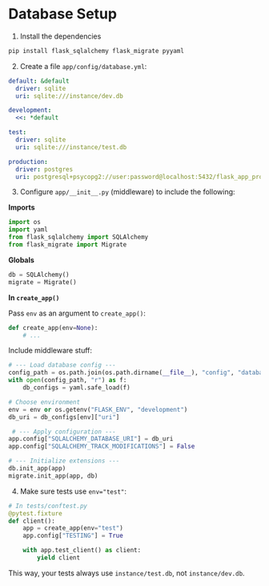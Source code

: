 # Database Setup

1. Install the dependencies

```bash
pip install flask_sqlalchemy flask_migrate pyyaml
```

2. Create a file `app/config/database.yml`:

```yaml
default: &default
  driver: sqlite
  uri: sqlite:///instance/dev.db

development:
  <<: *default

test:
  driver: sqlite
  uri: sqlite:///instance/test.db

production:
  driver: postgres
  uri: postgresql+psycopg2://user:password@localhost:5432/flask_app_prod
```

3. Configure `app/__init__.py` (middleware) to include the following:

**Imports**

```python
import os
import yaml
from flask_sqlalchemy import SQLAlchemy
from flask_migrate import Migrate
```

**Globals**

```python
db = SQLAlchemy()
migrate = Migrate()
```

**In `create_app()`**

Pass `env` as an argument to `create_app()`:

```python
def create_app(env=None):
    # ...
```

Include middleware stuff:

```python
# --- Load database config ---
config_path = os.path.join(os.path.dirname(__file__), "config", "database.yml")
with open(config_path, "r") as f:
    db_configs = yaml.safe_load(f)

# Choose environment
env = env or os.getenv("FLASK_ENV", "development")
db_uri = db_configs[env]["uri"]

 # --- Apply configuration ---
app.config["SQLALCHEMY_DATABASE_URI"] = db_uri
app.config["SQLALCHEMY_TRACK_MODIFICATIONS"] = False

# --- Initialize extensions ---
db.init_app(app)
migrate.init_app(app, db)
```

4. Make sure tests use `env="test"`:

```python
# In tests/conftest.py
@pytest.fixture
def client():
    app = create_app(env="test")
    app.config["TESTING"] = True

    with app.test_client() as client:
        yield client
```

This way, your tests always use `instance/test.db`, not `instance/dev.db`.
